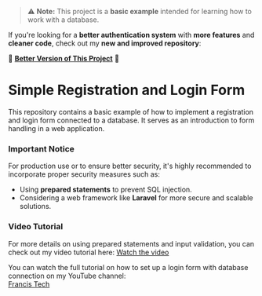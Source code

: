 > ⚠ **Note:** This project is a **basic example** intended for learning how to work with a database.  

If you're looking for a **better authentication system** with **more features** and **cleaner code**, check out my **new and improved repository**:  

🔗 **[Better Version of This Project](https://github.com/francis-njenga/php-auth-starter-kit-beginner)** 🚀

# Simple Registration and Login Form

This repository contains a basic example of how to implement a registration and login form connected to a database. It serves as an introduction to form handling in a web application.

### Important Notice

For production use or to ensure better security, it's highly recommended to incorporate proper security measures such as:
- Using **prepared statements** to prevent SQL injection.
- Considering a web framework like **Laravel** for more secure and scalable solutions.

### Video Tutorial

For more details on using prepared statements and input validation, you can check out my video tutorial here:
[Watch the video](https://youtu.be/mQhu19VmOPo)

You can watch the full tutorial on how to set up a login form with database connection on my YouTube channel:  
[Francis Tech](https://www.youtube.com/@francis_tech)


